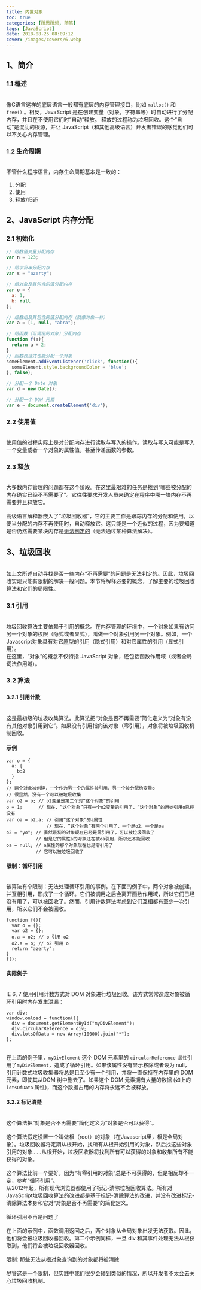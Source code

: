 ```yaml
---
title: 内置对象
toc: true
categories: [所思所想, 随笔]
tags: [JavaScript]
date: 2018-08-25 08:09:12
cover: /images/covers/6.webp
---
```


<a name="sczj4"></a>
## 1、简介


<a name="CAQTE"></a>
### 1.1 概述

<br />像C语言这样的底层语言一般都有底层的内存管理接口，比如 `malloc()` 和 `free()` 。相反，JavaScript 是在创建变量（对象，字符串等）时自动进行了分配内存，并且在不使用它们时“自动”释放。 释放的过程称为垃圾回收。这个“自动”是混乱的根源，并让 JavaScript（和其他高级语言）开发者错误的感觉他们可以不关心内存管理。 <br />

<a name="GxUdc"></a>
### 1.2 生命周期

<br />不管什么程序语言，内存生命周期基本是一致的：

1. 分配
1. 使用
1. 释放/归还



<a name="zl9p9"></a>
## 2、JavaScript 内存分配


<a name="1i1AU"></a>
### 2.1 初始化


```javascript
// 给数值变量分配内存
var n = 123;

// 给字符串分配内存
var s = "azerty"; 

// 给对象及其包含的值分配内存
var o = {
  a: 1,
  b: null
};

// 给数组及其包含的值分配内存（就像对象一样）
var a = [1, null, "abra"]; 

// 给函数（可调用的对象）分配内存
function f(a){
  return a + 2;
}
// 函数表达式也能分配一个对象
someElement.addEventListener('click', function(){
  someElement.style.backgroundColor = 'blue';
}, false);

// 分配一个 Date 对象
var d = new Date(); 

// 分配一个 DOM 元素
var e = document.createElement('div'); 
```


<a name="9R6ch"></a>
### 2.2 使用值

<br />使用值的过程实际上是对分配内存进行读取与写入的操作。读取与写入可能是写入一个变量或者一个对象的属性值，甚至传递函数的参数。<br />

<a name="X5Wgn"></a>
### 2.3 释放

<br />大多数内存管理的问题都在这个阶段。在这里最艰难的任务是找到“哪些被分配的内存确实已经不再需要了”。它往往要求开发人员来确定在程序中哪一块内存不再需要并且释放它。<br />
<br />高级语言解释器嵌入了“垃圾回收器”，它的主要工作是跟踪内存的分配和使用，以便当分配的内存不再使用时，自动释放它。这只能是一个近似的过程，因为要知道是否仍然需要某块内存是[无法判定的](http://en.wikipedia.org/wiki/Decidability_%28logic%29)（无法通过某种算法解决）。<br />

<a name="cHow9"></a>
## 3、垃圾回收

<br />如上文所述自动寻找是否一些内存“不再需要”的问题是无法判定的。因此，垃圾回收实现只能有限制的解决一般问题。本节将解释必要的概念，了解主要的垃圾回收算法和它们的局限性。

<a name="CrzJb"></a>
### 3.1 引用

<br />垃圾回收算法主要依赖于引用的概念。在内存管理的环境中，一个对象如果有访问另一个对象的权限（隐式或者显式），叫做一个对象引用另一个对象。例如，一个Javascript对象具有对它[原型](https://developer.mozilla.org/en/JavaScript/Guide/Inheritance_and_the_prototype_chain)的引用（隐式引用）和对它属性的引用（显式引用）。<br />在这里，“对象”的概念不仅特指 JavaScript 对象，还包括函数作用域（或者全局词法作用域）。<br />

<a name="hGctJ"></a>
### 3.2 算法
<a name="N1uH6"></a>
### 
<a name="XIG8J"></a>
#### 3.2.1 引用计数

<br />这是最初级的垃圾收集算法。此算法把“对象是否不再需要”简化定义为“对象有没有其他对象引用到它”。如果没有引用指向该对象（零引用），对象将被垃圾回收机制回收。<br />

<a name="1a63ac23"></a>
#### 示例
```
var o = { 
  a: {
    b:2
  }
}; 
// 两个对象被创建，一个作为另一个的属性被引用，另一个被分配给变量o
// 很显然，没有一个可以被垃圾收集
var o2 = o; // o2变量是第二个对“这个对象”的引用
o = 1;      // 现在，“这个对象”只有一个o2变量的引用了，“这个对象”的原始引用o已经没有
var oa = o2.a; // 引用“这个对象”的a属性
               // 现在，“这个对象”有两个引用了，一个是o2，一个是oa
o2 = "yo"; // 虽然最初的对象现在已经是零引用了，可以被垃圾回收了
           // 但是它的属性a的对象还在被oa引用，所以还不能回收
oa = null; // a属性的那个对象现在也是零引用了
           // 它可以被垃圾回收了
```
<a name="d41d8cd9"></a>
#### 
<a name="xWM7I"></a>
#### 限制：循环引用

<br />该算法有个限制：无法处理循环引用的事例。在下面的例子中，两个对象被创建，并互相引用，形成了一个循环。它们被调用之后会离开函数作用域，所以它们已经没有用了，可以被回收了。然而，引用计数算法考虑到它们互相都有至少一次引用，所以它们不会被回收。
```
function f(){
  var o = {};
  var o2 = {};
  o.a = o2; // o 引用 o2
  o2.a = o; // o2 引用 o
  return "azerty";
}
f();
```
<a name="d41d8cd9-1"></a>
#### 
<a name="kN4o7"></a>
#### 实际例子

<br />IE 6, 7 使用引用计数方式对 DOM 对象进行垃圾回收。该方式常常造成对象被循环引用时内存发生泄漏：
```
var div;
window.onload = function(){
  div = document.getElementById("myDivElement");
  div.circularReference = div;
  div.lotsOfData = new Array(10000).join("*");
};
```

<br />在上面的例子里，`myDivElement` 这个 DOM 元素里的 `circularReference 属性`引用了`myDivElement`，造成了循环引用。如果该属性没有显示移除或者设为 null，引用计数式垃圾收集器将总是且至少有一个引用，并将一直保持在内存里的 DOM 元素，即使其从DOM 树中删去了。如果这个 DOM 元素拥有大量的数据 (如上的`lotsOfData` 属性)，而这个数据占用的内存将永远不会被释放。<br />

<a name="66FxL"></a>
#### 3.2.2 标记清楚

<br />这个算法把“对象是否不再需要”简化定义为“对象是否可以获得”。<br />
<br />这个算法假定设置一个叫做根（root）的对象（在Javascript里，根是全局对象）。垃圾回收器将定期从根开始，找所有从根开始引用的对象，然后找这些对象引用的对象……从根开始，垃圾回收器将找到所有可以获得的对象和收集所有不能获得的对象。<br />
<br />这个算法比前一个要好，因为“有零引用的对象”总是不可获得的，但是相反却不一定，参考“循环引用”。<br />从2012年起，所有现代浏览器都使用了标记-清除垃圾回收算法。所有对JavaScript垃圾回收算法的改进都是基于标记-清除算法的改进，并没有改进标记-清除算法本身和它对“对象是否不再需要”的简化定义。<br />
<br />循环引用不再是问题了<br />
<br />在上面的示例中，函数调用返回之后，两个对象从全局对象出发无法获取。因此，他们将会被垃圾回收器回收。第二个示例同样，一旦 div 和其事件处理无法从根获取到，他们将会被垃圾回收器回收。<br />
<br />限制: 那些无法从根对象查询到的对象都将被清除<br />
<br />尽管这是一个限制，但实践中我们很少会碰到类似的情况，所以开发者不太会去关心垃圾回收机制。
